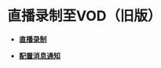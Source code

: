# 直播录制至VOD（旧版）<a name="live_01_0038"></a>

-   **[直播录制](直播录制.md)**  

-   **[配置消息通知](配置消息通知.md)**  


